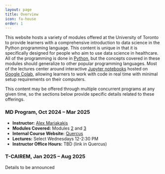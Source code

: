 ```yaml
---
layout: page
title: Overview
icon: fa-house
order: 1
---
```


This website hosts a variety of modules offered at the University of Toronto to provide learners with a comprehensive introduction to data science in the Python programming language.
This content is unique in that it is specifically designed for people who aim to use data science in healthcare.
All of the programming is done in [Python](https://www.python.org/), but the concepts covered in these modules should generalize to other popular programming languages.
Most of the lectures center around interactive [Jupyter notebooks](https://jupyter.org/) hosted on [Google Colab](https://colab.research.google.com/), allowing learners to work with code in real time with minimal setup requirements on their computers.

This content may be offered through multiple concurrent programs at any given time, so the sections below provide specific details related to these offerings.

### MD Program, Oct 2024 – Mar 2025
- **Instructor:** [Alex Mariakakis](https://mariakakis.github.io/)
- **Modules Covered:** Modules [2](https://c4m-uoft.github.io/module2.html) and [3](https://c4m-uoft.github.io/module3.html)
- **Internal Course Website:** [Quercus](https://q.utoronto.ca/courses/361095)
- **Lectures:** Select Wednesdays 12-2:30 PM
- **Instructor Office Hours:** TBD (link in Quercus)
<!-- - **Teaching Assistants:** [Ian Ruffolo](https://ian.ruffolo.me/) -->
<!-- - **Teaching Assistant Office Hours:** Thursdays 3–4 PM, Zoom link in Quercus -->

### T-CAIREM, Jan 2025 – Aug 2025
Details to be announced